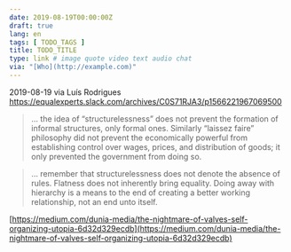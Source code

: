 ```yaml
---
date: 2019-08-19T00:00:00Z
draft: true
lang: en
tags: [ TODO_TAGS ]
title: TODO_TITLE
type: link # image quote video text audio chat
via: "[Who](http://example.com)"
---
```



2019-08-19 via Luís Rodrigues
https://equalexperts.slack.com/archives/C0S71RJA3/p1566221967069500

> … the idea of “structurelessness” does not prevent the formation of informal structures, only formal ones. Similarly “laissez faire” philosophy did not prevent the economically powerful from establishing control over wages, prices, and distribution of goods; it only prevented the government from doing so.

> … remember that structurelessness does not denote the absence of rules. Flatness does not inherently bring equality. Doing away with hierarchy is a means to the end of creating a better working relationship, not an end unto itself.

[https://medium.com/dunia-media/the-nightmare-of-valves-self-organizing-utopia-6d32d329ecdb](https://medium.com/dunia-media/the-nightmare-of-valves-self-organizing-utopia-6d32d329ecdb)

